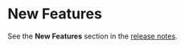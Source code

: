 # New Features

See the **New Features** section in the [release notes](release_notes/release_notes.md).
